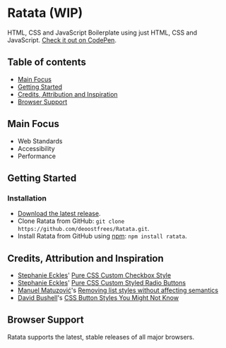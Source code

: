 # Ratata (WIP)

HTML, CSS and JavaScript Boilerplate using just HTML, CSS and JavaScript. [Check it out on CodePen](https://codepen.io/deoostfrees/pen/XWGWbEy).

## Table of contents

- [Main Focus](#main-focus)
- [Getting Started](#getting-started)
- [Credits, Attribution and Inspiration](#credits-attribution-and-inspiration)
- [Browser Support](#browser-support)

## Main Focus

- Web Standards
- Accessibility
- Performance

## Getting Started

### Installation

- [Download the latest release](https://github.com/deoostfrees/Ratata/releases).
- Clone Ratata from GitHub: `git clone https://github.com/deoostfrees/Ratata.git`.
- Install Ratata from GitHub using [npm](https://www.npmjs.com): `npm install ratata`.

## Credits, Attribution and Inspiration

- [Stephanie Eckles](https://thinkdobecreate.com)' [Pure CSS Custom Checkbox Style](https://moderncss.dev/pure-css-custom-checkbox-style/)
- [Stephanie Eckles](https://thinkdobecreate.com)' [Pure CSS Custom Styled Radio Buttons](https://moderncss.dev/pure-css-custom-styled-radio-buttons/)
- [Manuel Matuzović](https://matuzo.at)'s [Removing list styles without affecting semantics](https://matuzo.at/blog/2023/removing-list-styles-without-affecting-semantics)
- [David Bushell](https://dbushell.com)'s [CSS Button Styles You Might Not Know](https://dbushell.com/2024/03/10/css-button-styles-you-might-not-know/)

## Browser Support

Ratata supports the latest, stable releases of all major browsers.
